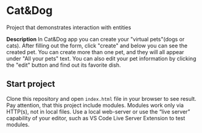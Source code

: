 # Cat&Dog
Project that demonstrates interaction with entities


**Description**
In Cat&Dog app you can create your "virtual pets"(dogs or cats). After filling out the form, click "create" and below you can see the created pet. You can create more than one pet, and they will all appear under "All your pets" text. You can also edit your pet information by clicking the "edit" button and find out its favorite dish.

## Start project
Clone this repository and open `index.html`  file in your browser to see result. Pay attention, that this project include modules. Modules work only via HTTP(s), not in local files. Use a local web-server  or use the “live server” capability of your editor, such as VS Code Live Server Extension to test modules.